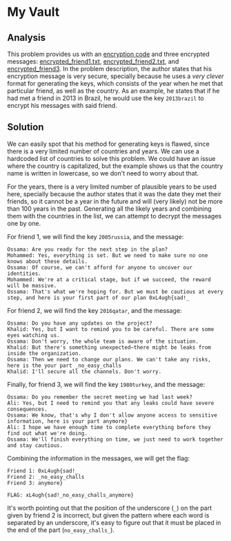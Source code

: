 # My Vault

## Analysis

This problem provides us with an [encryption code](./encrypt.py) and three encrypted messages: [encrypted_friend1.txt](./encrypted_friend1.txt), [encrypted_friend2.txt](./encrypted_friend2.txt), and [encrypted_friend3](./encrypted_friend3.txt). In the problem description, the author states that his encryption message is very secure, specially because he uses a *very clever* format for generating the keys, which consists of the year when he met that particular friend, as well as the country. As an example, he states that if he had met a friend in 2013 in Brazil, he would use the key `2013brazil` to encrypt his messages with said friend.

## Solution

We can easily spot that his method for generating keys is flawed, since there is a very limited number of countries and years. We can use a hardcoded list of countries to solve this problem. We could have an issue where the country is capitalized, but the example shows us that the country name is written in lowercase, so we don't need to worry about that. 

For the years, there is a very limited number of plausible years to be used here, specially because the author states that it was the date they met their friends, so it cannot be a year in the future and will (very likely) not be more than 100 years in the past. Generating all the likely years and combining them with the countries in the list, we can attempt to decrypt the messages one by one.

For friend 1, we will find the key `2005russia`, and the message:

```text
Ossama: Are you ready for the next step in the plan?
Mohammed: Yes, everything is set. But we need to make sure no one knows about these details.
Ossama: Of course, we can't afford for anyone to uncover our identities.
Mohammed: We're at a critical stage, but if we succeed, the reward will be massive.
Ossama: That's what we're hoping for. But we must be cautious at every step, and here is your first part of our plan 0xL4ugh{sad!_
```

For friend 2, we will find the key `2016qatar`, and the message:

```text
Ossama: Do you have any updates on the project?
Khalid: Yes, but I want to remind you to be careful. There are some eyes watching us.
Ossama: Don't worry, the whole team is aware of the situation.
Khalid: But there's something unexpected—there might be leaks from inside the organization.
Ossama: Then we need to change our plans. We can't take any risks, here is the your part _no_easy_challs
Khalid: I'll secure all the channels. Don't worry.
```

Finally, for friend 3, we will find the key `1980turkey`, and the message:

```text
Ossama: Do you remember the secret meeting we had last week?
Ali: Yes, but I need to remind you that any leaks could have severe consequences.
Ossama: We know, that's why I don't allow anyone access to sensitive information, here is your part anymore}
Ali: I hope we have enough time to complete everything before they find out what we're doing.
Ossama: We'll finish everything on time, we just need to work together and stay cautious.
```

Combining the information in the messages, we will get the flag:

```
Friend 1: 0xL4ugh{sad!_
Friend 2: _no_easy_challs
Friend 3: anymore}

FLAG: xL4ugh{sad!_no_easy_challs_anymore}
```

It's worth pointing out that the position of the underscore (`_`) on the part given by friend 2 is incorrect, but given the pattern where each word is separated by an underscore, it's easy to figure out that it must be placed in the end of the part (`no_easy_challs_`).